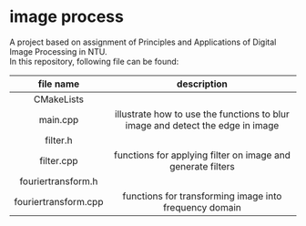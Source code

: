 # image process 
A project based on assignment of Principles and Applications of Digital Image Processing in NTU.  
In this repository, following file can be found:  

| file name | description |
|:---------:|:-----------:|
| CMakeLists| |
| main.cpp | illustrate how to use the functions to blur image and detect the edge in image|
| filter.h | |
| filter.cpp | functions for applying filter on image and generate filters|
| fouriertransform.h | |
| fouriertransform.cpp | functions for transforming image into frequency domain|
